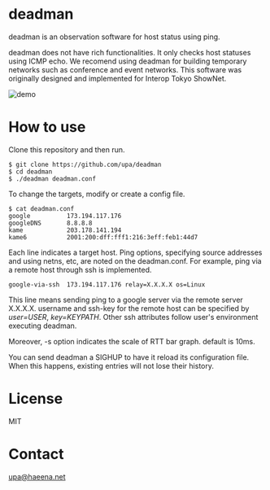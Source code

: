 deadman
=======

deadman is an observation software for host status using ping.

deadman does not have rich functionalities. It only checks host
statuses using ICMP echo. We recomend using deadman for building
temporary networks such as conference and event networks. This
software was originally designed and implemented for Interop Tokyo
ShowNet.


![demo](https://github.com/upa/deadman/raw/master/img/deadman-demo.gif)

How to use
==========

Clone this repository and then run.

	$ git clone https://github.com/upa/deadman
	$ cd deadman
	$ ./deadman deadman.conf


To change the targets, modify or create a config file.

	$ cat deadman.conf
	google          173.194.117.176
	googleDNS       8.8.8.8
	kame            203.178.141.194
	kame6           2001:200:dff:fff1:216:3eff:feb1:44d7

Each line indicates a target host. Ping options, specifying source
addresses and using netns, etc, are noted on the deadman.conf. For
example, ping via a remote host through ssh is implemented.

	google-via-ssh  173.194.117.176 relay=X.X.X.X os=Linux

This line means sending ping to a google server via the remote server
X.X.X.X. username and ssh-key for the remote host can be specified by
_user=USER_, _key=KEYPATH_. Other ssh attributes follow user's
environment executing deadman.

Moreover, -s option indicates the scale of RTT bar graph. default is 10ms.

You can send deadman a SIGHUP to have it reload its configuration file.
When this happens, existing entries will not lose their history.


License
=======

MIT


Contact
=======

upa@haeena.net
